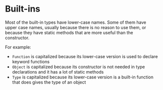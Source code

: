 
# Built-ins
Most of the built-in types have lower-case names. Some of them have upper case names, usually because there is no reason to use them, or because they have static methods that are more useful than the constructor.

For example:
* `Function` is capitalized because its lower-case version is used to declare keyword functions
* `Object` is capitalized because its constructor is not needed in type declarations and it has a lot of static methods
* `Type` is capitalized because its lower-case version is a built-in function that does gives the type of an object


